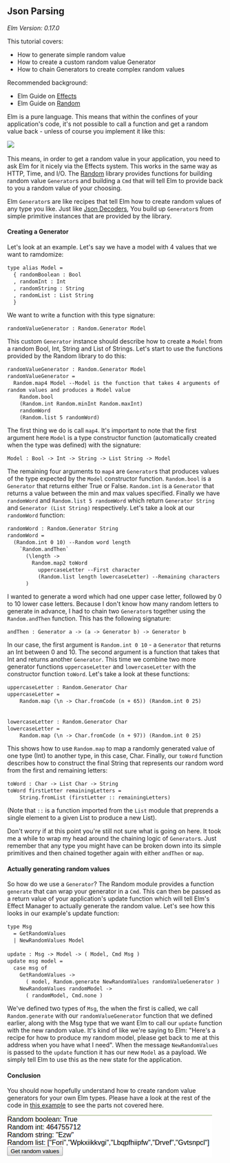 ## Json Parsing

*Elm Version: 0.17.0*

This tutorial covers:

* How to generate simple random value
* How to create a custom random value Generator
* How to chain Generators to create complex random values

Recommended background:

* Elm Guide on [Effects](http://guide.elm-lang.org/architecture/effects/)
* Elm Guide on [Random](http://guide.elm-lang.org/architecture/effects/random.html)

Elm is a pure language. This means that within the confines of your application's code, it's not
possible to call a function and get a random value back - unless of course you implement it like
this:

![](https://imgs.xkcd.com/comics/random_number.png)

This means, in order to get a random value in your application, you need to ask Elm for it nicely
via the Effects system. This works in the same way as HTTP, Time, and I/O. The 
[Random](http://package.elm-lang.org/packages/elm-lang/core/4.0.1/Random) library provides functions
for building random value `Generator`s and building a `Cmd` that will tell Elm to provide back to you
a random value of your choosing.

Elm `Generator`s are like recipes that tell Elm how to create random values of any type you like. Just
like [Json Decoders](../json-parsing), You build up `Generator`s from simple primitive instances that 
are provided by the library.

#### Creating a Generator

Let's look at an example. Let's say we have a model with 4 values that we want to ramdomize:

```
type alias Model =
  { randomBoolean : Bool
  , randomInt : Int
  , randomString : String
  , randomList : List String
  }
```

We want to write a function with this type signature:

```
randomValueGenerator : Random.Generator Model
```

This custom `Generator` instance should describe how to create a `Model` from a random Bool, Int,
String and List of Strings. Let's start to use the functions provided by the Random library to
do this:

```
randomValueGenerator : Random.Generator Model
randomValueGenerator =
  Random.map4 Model --Model is the function that takes 4 arguments of random values and produces a Model value
    Random.bool
    (Random.int Random.minInt Random.maxInt)
    randomWord
    (Random.list 5 randomWord)
```

The first thing we do is call `map4`. It's important to note that the first argument here `Model` 
is a type constructor function (automatically created when the type was defined) with the signature:

```
Model : Bool -> Int -> String -> List String -> Model
```

The remaining four arguments to `map4` are `Generator`s that produces values of the type expected by 
the `Model` constructor function. `Random.bool` is a `Generator` that returns either True or False.
`Random.int` is a `Generator` that returns a value between the min and max values specified.
Finally we have `randomWord` and `Random.list 5 randomWord` which return `Generator String` and 
`Generator (List String)` respectively. Let's take a look at our `randomWord` function:

```
randomWord : Random.Generator String
randomWord =
  (Random.int 0 10) --Random word length
    `Random.andThen`
      (\length ->
        Random.map2 toWord
          uppercaseLetter --First character
          (Random.list length lowercaseLetter) --Remaining characters
      )
```

I wanted to generate a word which had one upper case letter, followed by 0 to 10 lower case letters.
Because I don't know how many random letters to generate in advance, I had to chain two `Generator`s
together using the `Random.andThen` function. This has the following signature:

```
andThen : Generator a -> (a -> Generator b) -> Generator b
```

In our case, the first argument is `Random.int 0 10` - a `Generator` that returns an Int between 0
and 10. The second argument is a function that takes that Int and returns another `Generator`. This
time we combine two more generator functions `uppercaseLetter` and `lowercaseLetter` with the
constructor function `toWord`. Let's take a look at these functions:

```
uppercaseLetter : Random.Generator Char
uppercaseLetter =
    Random.map (\n -> Char.fromCode (n + 65)) (Random.int 0 25)


lowercaseLetter : Random.Generator Char
lowercaseLetter =
    Random.map (\n -> Char.fromCode (n + 97)) (Random.int 0 25)
```

This shows how to use `Random.map` to map a randomly generated value of one type (Int) to another type,
in this case, Char. Finally, our `toWord` function describes how to construct the final String that
represents our random word from the first and remaining letters:

```
toWord : Char -> List Char -> String
toWord firstLetter remainingLetters =
    String.fromList (firstLetter :: remainingLetters)
```

(Note that `::` is a function imported from the `List` module that preprends a single element to a given
List to produce a new List).

Don't worry if at this point you're still not sure what is going on here. It took me a while to wrap
my head around the chaining logic of `Generator`s. Just remember that any type you might have can be
broken down into its simple primitives and then chained together again with either `andThen` or `map`.

#### Actually generating random values

So how do we use a `Generator`? The Random module provides a function `generate` that can wrap your
generator in a `Cmd`. This can then be passed as a return value of your application's update
function which will tell Elm's Effect Manager to actually generate the random value. Let's see how
this looks in our example's update function:

```
type Msg
  = GetRandomValues
  | NewRandomValues Model

update : Msg -> Model -> ( Model, Cmd Msg )
update msg model =
  case msg of
    GetRandomValues ->
      ( model, Random.generate NewRandomValues randomValueGenerator )
    NewRandomValues randomModel ->
      ( randomModel, Cmd.none )
```

We've defined two types of `Msg`, the when the first is called, we call `Random.generate` with our
`randomValueGenerator` function that we defined earlier, along with the Msg type that we want
Elm to call our `update` function with the new random value. It's kind of like we're saying to 
Elm: "Here's a recipe for how to produce my random model, please get back to me at this address
when you have what I need". When the message `NewRandomValues` is passed to the `update` function
it has our new `Model` as a payload. We simply tell Elm to use this as the new state for the 
application.


#### Conclusion

You should now hopefully understand how to create random value generators for your own Elm types.
Please have a look at the rest of the code in [this example](src/Main.elm) to see the parts
not covered here.

![](screen1.png)

